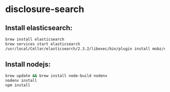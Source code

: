 # disclosure-search

## Install elasticsearch:
```bash
brew install elasticsearch
brew services start elasticsearch
/usr/local/Cellar/elasticsearch/2.3.2/libexec/bin/plugin install mobz/elasticsearch-head
```

## Install nodejs:
```bash
brew update && brew install node-build nodenv
nodenv install
npm install
```
